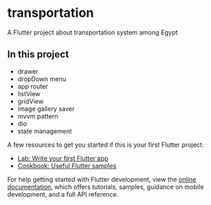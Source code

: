# transportation

A Flutter project about transportation system among Egypt

## In this project
- drawer
- dropDown menu
- app router
- listView
- gridView
- image gallery saver
- mvvm pattern
- dio
- state management

A few resources to get you started if this is your first Flutter project:

- [Lab: Write your first Flutter app](https://docs.flutter.dev/get-started/codelab)
- [Cookbook: Useful Flutter samples](https://docs.flutter.dev/cookbook)

For help getting started with Flutter development, view the
[online documentation](https://docs.flutter.dev/), which offers tutorials,
samples, guidance on mobile development, and a full API reference.
